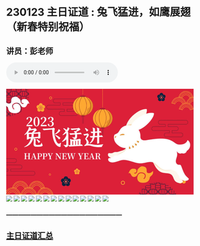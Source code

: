 # 230123 主日证道 :  兔飞猛进，如鹰展翅 （新春特别祝福）
## 讲员：彭老师
<audio controls src="./230123.mp3"></audio>

![](./images/1.jpg)
![](2.jpg)
![](3.jpg)
![](4.jpg)
![](5.jpg)
![](6.jpg)
![](7.jpg)
![](8.jpg)
![](9.jpg)
![](10.jpg)
![](11.jpg)
![](12.jpg)
![](13.jpg)
![](14.jpg)
![](15.jpg)



### ———————————————————

## [主日证道汇总](https://nccchurch.github.io/Sermons/)
